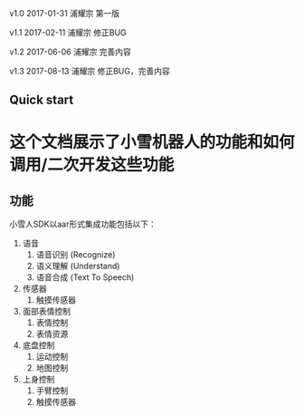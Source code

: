 v1.0     2017-01-31     浦耀宗     第一版

v1.1     2017-02-11     浦耀宗     修正BUG

v1.2     2017-06-06     浦耀宗     完善内容

v1.3     2017-08-13     浦耀宗     修正BUG，完善内容


## Quick start ##
# 这个文档展示了小雪机器人的功能和如何调用/二次开发这些功能




## 功能

小雪人SDK以aar形式集成功能包括以下：

1. 语音
    1.  语音识别 (Recognize) 
    2.  语义理解 (Understand)
    3.  语音合成 (Text To Speech)
2. 传感器
    1.  触摸传感器
3. 面部表情控制
    1.  表情控制
    2.  表情资源 
4. 底盘控制
    1.  运动控制
    2.  地图控制
5. 上身控制
    1.  手臂控制
    2.  触摸传感器
